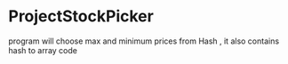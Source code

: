 # ProjectStockPicker

program will choose max and minimum prices from Hash ,
it also contains hash to array code
